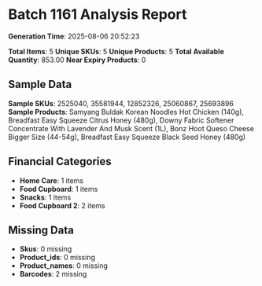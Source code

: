 # Batch 1161 Analysis Report

**Generation Time**: 2025-08-06 20:52:23

**Total Items**: 5
**Unique SKUs**: 5
**Unique Products**: 5
**Total Available Quantity**: 853.00
**Near Expiry Products**: 0

## Sample Data
**Sample SKUs**: 2525040, 35581944, 12852326, 25060867, 25693896
**Sample Products**: Samyang Buldak Korean Noodles Hot Chicken (140g), Breadfast Easy Squeeze Citrus Honey (480g), Downy Fabric Softener Concentrate With Lavender And Musk Scent (1L), Bonz Hoot Queso Cheese Bigger Size (44-54g), Breadfast Easy Squeeze Black Seed Honey (480g)

## Financial Categories
- **Home Care**: 1 items
- **Food Cupboard**: 1 items
- **Snacks**: 1 items
- **Food Cupboard 2**: 2 items

## Missing Data
- **Skus**: 0 missing
- **Product_ids**: 0 missing
- **Product_names**: 0 missing
- **Barcodes**: 2 missing
